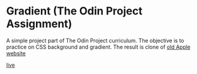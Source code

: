 # Gradient (The Odin Project Assignment)

A simple project part of The Odin Project curriculum. The objective is to practice on CSS background and gradient. The result is clone of [old Apple website](https://web.archive.org/web/20140301004610/http://www.apple.com/)

[live](https://tian-1800.github.io/gradient/)
